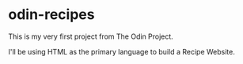 # odin-recipes

This is my very first project from The Odin Project.

I'll be using HTML as the primary language to build a Recipe Website.

